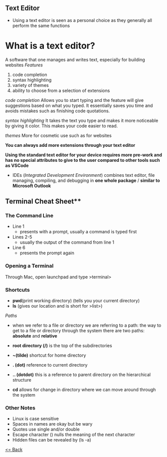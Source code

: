 
## Text Editor 
- Using a text editor is seen as a personal choice as they generally all perform the same functions
# What is a text editor?
A software that one manages and writes text, especially for building websites
*Features*
1. code completion
2. syntax highlighting
3. variety of themes
4. ability to choose from a selection of extensions

*code completion*
Allows you to start typing and the feature will give suggestions based on what you typed. It essentially saves you time and avoids mistakes such as finishing code quotations.

*syntax highlighting*
It takes the text you type and makes it more noticeable by giving it color. This makes your code easier to read.

*themes*
More for cosmetic use such as for websites

**You can always add more extensions through your text editor**

**Using the standard text editor for your device requires more pre-work and has no special attributes to give to the user compared to other tools such as VSCode**

- IDEs (*Integrated Development Environment*) combines text editor, file managing, compiling, and debugging in **one whole package** / **similar to Microsoft Outlook**

## Terminal Cheat Sheet**
### The Command Line
- Line 1
  - presents with a prompt, usually a command is typed first
- Lines 2-5
  - usually the output of the command from line 1
- Line 6
  - presents the prompt again

### Opening a Terminal
Through Mac, open launchpad and type >terminal>

### Shortcuts
- **pwd**(print working directory) (tells you your current directory)
- **ls** (gives our location and is short for >list>)

*Paths*
  - when we refer to a file or directory we are referring to a path: the way to get to a file or directory through the system
  there are two paths: **absolute** and **relative**
  - **root directory (/)** is the top of the subdirectories
  
- **~(tilde)** shortcut for home directory
- **. (dot)** reference to current directory
- **.. (dotdot)** this is a reference to parent directory on the hierarchical structure
- **cd** allows for change in directory where we can move around through the system


### Other Notes
- Linux is case sensitive
- Spaces in names are okay but be wary
- Quotes use single and/or double
- Escape character (\) nulls the meaning of the next character
- Hidden files can be revealed by (ls -a)

[<= Back](README.md)

